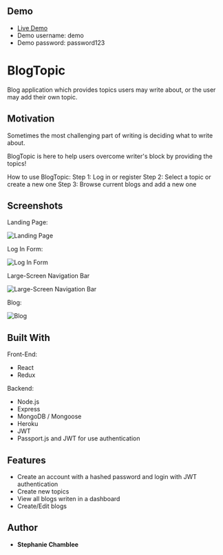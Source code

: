 ## Demo

- [Live Demo](https://blogtopic.netlify.com/)
- Demo username: demo
- Demo password: password123

# BlogTopic

Blog application which provides topics users may write about, or the user may add their own topic.

## Motivation

Sometimes the most challenging part of writing is deciding what to write about. 

BlogTopic is here to help users overcome writer's block by providing the topics! 

How to use BlogTopic:
Step 1: Log in or register
Step 2: Select a topic or create a new one
Step 3: Browse current blogs and add a new one

## Screenshots

Landing Page:

![Landing Page](https://image.ibb.co/c0i6i8/Screen_Shot_2018_05_18_at_3_07_56_PM.png)

Log In Form:

![Log In Form](https://image.ibb.co/eQY6i8/Screen_Shot_2018_05_18_at_3_08_21_PM.png)

Large-Screen Navigation Bar

![Large-Screen Navigation Bar](https://image.ibb.co/bGpqAo/Screen_Shot_2018_05_18_at_3_09_16_PM.png)

Blog:

![Blog](https://image.ibb.co/jzYvbT/Screen_Shot_2018_05_18_at_3_10_59_PM.png)

## Built With

Front-End:
* React
* Redux

Backend:
* Node.js
* Express
* MongoDB / Mongoose
* Heroku
* JWT
* Passport.js and JWT for use authentication

## Features

* Create an account with a hashed password and login with JWT authentication
* Create new topics
* View all blogs writen in a dashboard
* Create/Edit blogs

## Author

* **Stephanie Chamblee** 
